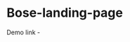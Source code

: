 # Bose-landing-page

Demo link - <a href="https://dev-dmitriy-diachenko.github.io/bose-landing-page/src/index.html" target="_blank"></a>

